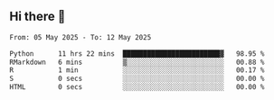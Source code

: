 ## Hi there 👋

<!--
**Bojupi/Bojupi** is a ✨ _special_ ✨ repository because its `README.md` (this file) appears on your GitHub profile.

Here are some ideas to get you started:

- 🔭 I’m currently working on ...
- 🌱 I’m currently learning ...
- 👯 I’m looking to collaborate on ...
- 🤔 I’m looking for help with ...
- 💬 Ask me about ...
- 📫 How to reach me: ...
- 😄 Pronouns: ...
- ⚡ Fun fact: ...
-->

<!--START_SECTION:waka-->

```txt
From: 05 May 2025 - To: 12 May 2025

Python      11 hrs 22 mins  ████████████████████████▓   98.95 %
RMarkdown   6 mins          ▒░░░░░░░░░░░░░░░░░░░░░░░░   00.88 %
R           1 min           ░░░░░░░░░░░░░░░░░░░░░░░░░   00.17 %
S           0 secs          ░░░░░░░░░░░░░░░░░░░░░░░░░   00.00 %
HTML        0 secs          ░░░░░░░░░░░░░░░░░░░░░░░░░   00.00 %
```

<!--END_SECTION:waka-->
